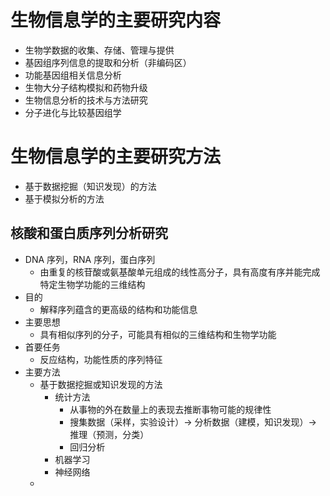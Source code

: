 # 生物信息学的主要研究内容
+ 生物学数据的收集、存储、管理与提供
+ 基因组序列信息的提取和分析（非编码区）
+ 功能基因组相关信息分析
+ 生物大分子结构模拟和药物升级
+ 生物信息分析的技术与方法研究
+ 分子进化与比较基因组学
# 生物信息学的主要研究方法
+ 基于数据挖掘（知识发现）的方法
+ 基于模拟分析的方法
## 核酸和蛋白质序列分析研究
+ DNA 序列，RNA 序列，蛋白序列
	+ 由重复的核苷酸或氨基酸单元组成的线性高分子，具有高度有序并能完成特定生物学功能的三维结构
+ 目的
	+ 解释序列蕴含的更高级的结构和功能信息
+ 主要思想
	+ 具有相似序列的分子，可能具有相似的三维结构和生物学功能
+ 首要任务
	+ 反应结构，功能性质的序列特征
+ 主要方法
	+ 基于数据挖掘或知识发现的方法
		+ 统计方法
			+ 从事物的外在数量上的表现去推断事物可能的规律性
			+ 搜集数据（采样，实验设计）$\to$ 分析数据（建模，知识发现）$\to$ 推理（预测，分类）
			+ 回归分析
		+ 机器学习
		+ 神经网络
	+ 